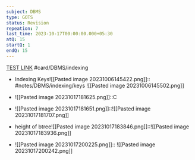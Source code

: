 ```yaml
---
subject: DBMS
type: GOTS
status: Revision
repeation: 7
last_time: 2023-10-17T00:00:00.000+05:30
atQ: 15
startQ: 1
endQ: 15
---
```

[TEST LINK](https://uxkhzfstdjcborfuyyknhkhbyfnskrywvveioufkbjkupomnptjwvhbavkysuhi.vercel.app/gateoverflow.in/quiz/results.html?exam_id=386)
#card/DBMS/indexing

- Indexing Keys![[Pasted image 20231006145422.png]]:: #notes/DBMS/indexing/keys ![[Pasted image 20231006145502.png]]
- ![[Pasted image 20231017181625.png]]::C
- ![[Pasted image 20231017181651.png]]::![[Pasted image 20231017181707.png]]
- height of btree![[Pasted image 20231017183846.png]]::![[Pasted image 20231017183936.png]] <!--SR:!2023-10-27,4,270-->

- ![[Pasted image 20231017200225.png]]::
![[Pasted image 20231017200242.png]]